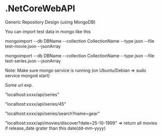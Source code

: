 # .NetCoreWebAPI

Generic Repository Design (using MongoDB)

You can import test data in mongo like this

mongoimport --db DBName --collection CollectionName --type json --file test-movie.json --jsonArray

mongoimport --db DBName --collection CollectionName --type json --file test-series.json --jsonArray

Note: Make sure mongo service is running (on Ubuntu/Debian => sudo service mongod start)

Some url exp.

"localhost:xxxx/api/series"

"localhost:xxxx/api/series/45"

"localhost:xxxx/api/series/search?name=gear"

"localhost:xxxx/api/movies/discover?date=25-10-1999"  => return all movies if release_date grater than this date(dd-mm-yyyy)

